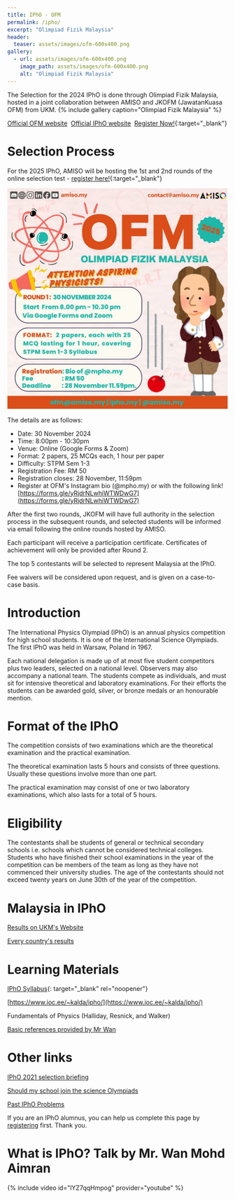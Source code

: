 ```yaml
---
title: IPhO - OFM
permalink: /ipho/
excerpt: "Olimpiad Fizik Malaysia"
header:
  teaser: assets/images/ofm-600x400.png
gallery:
  - url: assets/images/ofm-600x400.png
    image_path: assets/images/ofm-600x400.png
    alt: "Olimpiad Fizik Malaysia"
---
```


The Selection for the 2024 IPhO is done through Olimpiad Fizik Malaysia, hosted in a joint collaboration between AMISO and JKOFM (JawatanKuasa OFM) from UKM.
{% include gallery caption="Olimpiad Fizik Malaysia" %}

[Official OFM website](http://www.ukm.my/ipho/)&nbsp;&nbsp;[Official IPhO website](https://www.ipho-new.org/)&nbsp;&nbsp;[Register Now!](https://forms.gle/yRjdrNLwhiWTWDwG7){:target="_blank"}

# Selection Process

For the 2025 IPhO, AMISO will be hosting the 1st and 2nd rounds of the online selection test - [register here!](https://forms.gle/yRjdrNLwhiWTWDwG7){:target="_blank"} 

![OFM 2024](/assets/images/posts/2024-10-08-OFM-2024.jpg)

The details are as follows:
- Date: 30 November 2024
- Time: 8:00pm - 10:30pm
- Venue: Online (Google Forms & Zoom)
- Format: 2 papers, 25 MCQs each, 1 hour per paper
- Difficulty: STPM Sem 1-3
- Registration Fee: RM 50
- Registration closes: 28 November, 11:59pm
- Register at OFM's Instagram bio (@mpho.my) or with the following link!
[https://forms.gle/yRjdrNLwhiWTWDwG7](https://forms.gle/yRjdrNLwhiWTWDwG7)

After the first two rounds, JKOFM will have full authority in the selection process in the subsequent rounds, and selected students will be informed via email following the online rounds hosted by AMISO.

Each participant will receive a participation certificate. Certificates of achievement will only be provided after Round 2.

The top 5 contestants will be selected to represent Malaysia at the IPhO.

Fee waivers will be considered upon request, and is given on a case-to-case basis.

# Introduction

The International Physics Olympiad (IPhO) is an annual physics competition for high school students. It is one of the International Science Olympiads. The first IPhO was held in Warsaw, Poland in 1967.

Each national delegation is made up of at most five student competitors plus two leaders, selected on a national level. Observers may also accompany a national team. The students compete as individuals, and must sit for intensive theoretical and laboratory examinations. For their efforts the students can be awarded gold, silver, or bronze medals or an honourable mention.

# Format of the IPhO

The competition consists of two examinations which are the theoretical examination and the practical examination.

The theoretical examination lasts 5 hours and consists of three questions. Usually these questions involve more than one part.

The practical examination may consist of one or two laboratory examinations, which also lasts for a total of 5 hours.

# Eligibility

The contestants shall be students of general or technical secondary schools i.e. schools which cannot be considered technical colleges. Students who have finished their school examinations in the year of the competition can be members of the team as long as they have not commenced their university studies. The age of the contestants should not exceed twenty years on June 30th of the year of the competition.

# Malaysia in IPhO
[Results on UKM's Website](http://www.ukm.my/ipho/participate.htm)

[Every country's results](https://ipho-unofficial.org/)

# Learning Materials

[IPhO Syllabus](https://www.ipho2021.lt/uplfiles/2015-12-06%20%20Syllabus%20of%20IPhO_1.pdf){: target="_blank" rel="noopener"}

[https://www.ioc.ee/~kalda/ipho/](https://www.ioc.ee/~kalda/ipho/)

Fundamentals of Physics (Halliday, Resnick, and Walker)

[Basic references provided by Mr Wan](https://drive.google.com/drive/folders/1qATZt4_7ykTgDVnEC-wtYVj9PnpVlFTk?usp=sharing)

# Other links

[IPhO 2021 selection briefing](https://drive.google.com/file/d/1l4H2U54rJDmMfbFBknRfWUu-oCD2v-2F/view?usp=sharing)

[Should my school join the science Olympiads](https://drive.google.com/file/d/1wvzAA0HgULUXbfdxOhydeO7jUx8Pf_UB/view?usp=sharing)

[Past IPhO Problems](https://ipho.olimpicos.net)

If you are an IPhO alumnus, you can help us complete this page by [registering](/alumni) first. Thank you.

# What is IPhO? Talk by Mr. Wan Mohd Aimran
{% include video id="lYZ7qqHmpog" provider="youtube" %}

